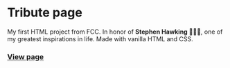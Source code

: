 # Tribute page
My first HTML project from FCC. In honor of **Stephen Hawking 👨‍🔬🦼**, one of my greatest inspirations in life. Made with vanilla HTML and CSS.<br>
### [View page](https://jv-aquino.github.io/Tribute-Page/)
